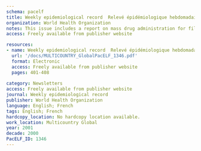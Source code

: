 ```yaml
---
schema: pacelf
title: Weekly epidemiological record  Relevé épidémiologique hebdomadaire 
organization: World Health Organization
notes: This issue includes a report on mass drug administration for filariasis elimination in Zanzibar
access: Freely available from publisher website

resources:
- name: Weekly epidemiological record  Relevé épidémiologique hebdomadaire 
  url: '/docs/MULTICOUNTRY_GlobalPacELF_1346.pdf'
  format: Electronic
  access: Freely available from publisher website
  pages: 401-408
 
category: Newsletters
access: Freely available from publisher website
journal: Weekly epidemiological record
publisher: World Health Organization
language: English; French 
tags: English; French 
hardcopy_location: No hardcopy location available.
work_location: Multicountry Global
year: 2001
decade: 2000
PacELF_ID: 1346
---
```

